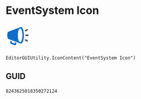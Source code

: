 # EventSystem Icon
![](/img/EventSystem%20Icon.png)

``` CSharp
EditorGUIUtility.IconContent("EventSystem Icon")
```
## GUID
```
8243625018350272124
```
